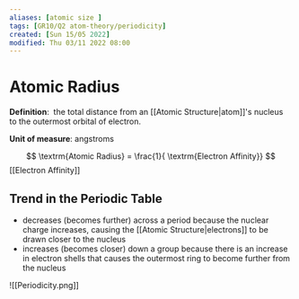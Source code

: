 ```yaml
---
aliases: [atomic size ]
tags: [GR10/Q2 atom-theory/periodicity]
created: [Sun 15/05 2022]
modified: Thu 03/11 2022 08:00
---
```


# Atomic Radius

**Definition**:  the total distance from an [[Atomic Structure|atom]]'s nucleus to the outermost orbital of electron. 

**Unit of measure**: angstroms

$$
\textrm{Atomic Radius} = \frac{1}{ \textrm{Electron Affinity}}
$$
[[Electron Affinity]]

## Trend in the Periodic Table
- decreases (becomes further) across a period because the nuclear charge increases, causing the [[Atomic Structure|electrons]] to be drawn closer to the nucleus
- increases (becomes closer) down a group because there is an increase in electron shells that causes the outermost ring to become further from the nucleus

![[Periodicity.png]]
